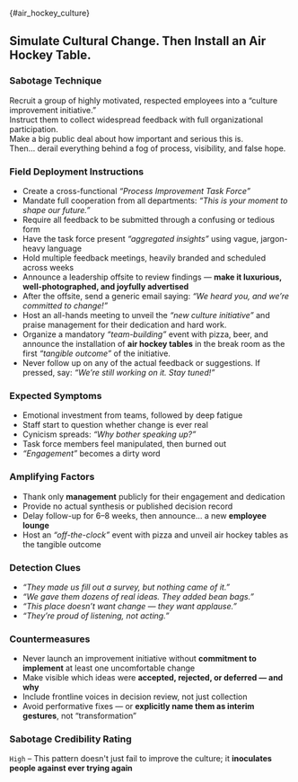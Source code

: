{#air_hockey_culture}
## Simulate Cultural Change. Then Install an Air Hockey Table.

### Sabotage Technique
Recruit a group of highly motivated, respected employees into a “culture improvement initiative.”  
Instruct them to collect widespread feedback with full organizational participation.  
Make a big public deal about how important and serious this is.  
Then… derail everything behind a fog of process, visibility, and false hope.

###  Field Deployment Instructions
- Create a cross-functional _“Process Improvement Task Force”_
- Mandate full cooperation from all departments: _“This is your moment to shape our future.”_
- Require all feedback to be submitted through a confusing or tedious form
- Have the task force present _“aggregated insights”_ using vague, jargon-heavy language
- Hold multiple feedback meetings, heavily branded and scheduled across weeks
- Announce a leadership offsite to review findings — **make it luxurious, well-photographed, and joyfully advertised**
- After the offsite, send a generic email saying: _“We heard you, and we’re committed to change!”_ 
- Host an all-hands meeting to unveil the _“new culture initiative”_ and praise management for their dedication and hard work.
- Organize a mandatory _“team-building”_ event with pizza, beer, and announce the installation of **air hockey tables** in the break room as the first _“tangible outcome”_ of the initiative.
- Never follow up on any of the actual feedback or suggestions. If pressed, say: _“We’re still working on it. Stay tuned!”_

### Expected Symptoms
- Emotional investment from teams, followed by deep fatigue
- Staff start to question whether change is ever real
- Cynicism spreads: _“Why bother speaking up?”_
- Task force members feel manipulated, then burned out
- _“Engagement”_ becomes a dirty word

### Amplifying Factors
- Thank only **management** publicly for their engagement and dedication
- Provide no actual synthesis or published decision record
- Delay follow-up for 6–8 weeks, then announce… a new **employee lounge**
- Host an _“off-the-clock”_ event with pizza and unveil air hockey tables as the tangible outcome

### Detection Clues
- _“They made us fill out a survey, but nothing came of it.”_
- _“We gave them dozens of real ideas. They added bean bags.”_
- _“This place doesn’t want change — they want applause.”_
- _“They’re proud of listening, not acting.”_

### Countermeasures
- Never launch an improvement initiative without **commitment to implement** at least one uncomfortable change
- Make visible which ideas were **accepted, rejected, or deferred — and why**
- Include frontline voices in decision review, not just collection
- Avoid performative fixes — or **explicitly name them as interim gestures**, not “transformation”

### Sabotage Credibility Rating
`High` – This pattern doesn't just fail to improve the culture; it **inoculates people against ever trying again**

